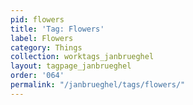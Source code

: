 ```yaml
---
pid: flowers
title: 'Tag: Flowers'
label: Flowers
category: Things
collection: worktags_janbrueghel
layout: tagpage_janbrueghel
order: '064'
permalink: "/janbrueghel/tags/flowers/"
---
```

